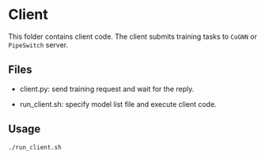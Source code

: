 # Client

This folder contains client code. The client submits training tasks to `CoGNN` or `PipeSwitch` server.

## Files

- client.py: send training request and wait for the reply.

- run\_client.sh: specify model list file and execute client code.

## Usage

```
./run_client.sh
```
